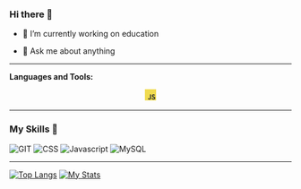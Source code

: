 ### Hi there 👋

- 🔭 I’m currently working on education
<!-- - 🌱 I’m currently learning  -->
<!-- - 👯 I’m looking to collaborate on ... -->
<!-- - 🤔 I’m looking for help with ... -->
- 💬 Ask me about anything
<!-- - 📫 How to reach me: ... -->
<!-- - ⚡ Fun fact: ... -->

---

**Languages and Tools:**
<div align= "center" >
<code><img height="20" src="https://raw.githubusercontent.com/github/explore/80688e429a7d4ef2fca1e82350fe8e3517d3494d/topics/javascript/javascript.png"></code>

</div>

---

### My Skills 🚀
![GIT](https://img.shields.io/badge/git-%3776AB.svg?style=for-the-badge&logo=git&logoColor=white&color=F05032)
![CSS](https://img.shields.io/badge/css3-%1572B6.svg?style=for-the-badge&logo=css3&logoColor=white&color=1572B6)
![Javascript](https://img.shields.io/badge/javscript-%F7DF1E.svg?style=for-the-badge&logo=javascript&logoColor=black&color=F7DF1E)
![MySQL](https://img.shields.io/badge/mysql-%4479A1.svg?style=for-the-badge&logo=mysql&logoColor=white&color=4479A1)

----

[![Top Langs](https://github-readme-stats.vercel.app/api/top-langs/?username=ToniCalfim&theme=cobalt&hide_title=true&langs_count=1&show_icons=true)](https://github.com/ToniCalfim/github-readme-stats) [![My Stats](https://github-readme-stats.vercel.app/api?username=ToniCalfim&show_icons=true&theme=radical&hide_title=true&langs_count=1&show_icons=true)](https://github.com/ToniCalfim/github-readme-stats)


